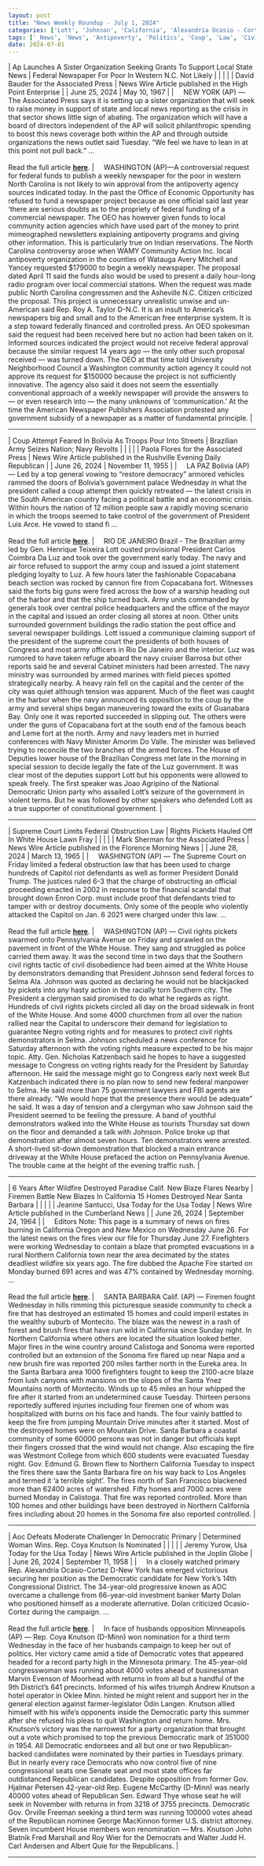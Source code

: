```yaml
---
layout: post
title: "News Weekly Roundup - July 1, 2024"
categories: ['Lott', 'Johnson', 'California', 'Alexandria Ocasio - Cortez', 'Knutson']
tags: ['_News', 'News', 'Antipoverty', 'Politics', 'Coup', 'Law', 'Civil Rights', 'Wildfire', 'Wildfires']
date: 2024-07-01
---
```


| Ap Launches A Sister Organization Seeking Grants To Support Local State News | Federal Newspaper For Poor In Western N.C. Not Likely |
|  |  |
| David Bauder for the Associated Press | News Wire Article published in the High Point Enterprise |
| June 25, 2024 | May 10, 1967 |
| &nbsp;&nbsp;&nbsp;&nbsp;NEW YORK (AP) — The Associated Press says it is setting up a sister organization that will seek to raise money in support of state and local news reporting as the crisis in that sector shows little sign of abating. The organization which will have a board of directors independent of the AP will solicit philanthropic spending to boost this news coverage both within the AP and through outside organizations the news outlet said Tuesday. “We feel we have to lean in at this point not pull back.” ...<br><br>Read the full article <b>[here](https://apnews.com/article/reporters-local-ap-foundations-c2c3fced7b46e7f0a6e0ebe6773fde4a)</b>. | &nbsp;&nbsp;&nbsp;&nbsp;WASHINGTON (AP)—A controversial request for federal funds to publish a weekly newspaper for the poor in western North Carolina is not likely to win approval from the antipoverty agency sources indicated today. In the past the Office of Economic Opportunity has refused to fund a newspaper project because as one official said last year ‘there are serious doubts as to the propriety of federal funding of a commercial newspaper. The OEO has however given funds to local community action agencies which have used part of the money to print mimeographed newsletters explaining antipoverty programs and giving other information. This is particularly true on Indian reservations. The North Carolina controversy arose when WAMY Community Action Inc. local antipoverty organization in the counties of Watauga Avery Mitchell and Yancey requested $179000 to begin a weekly newspaper. The proposal dated April 11 said the funds also would be used to present a daily hour-long radio program over local commercial stations. When the request was made public North Carolina congressmen and the Asheville N.C. Citizen criticized the proposal. This project is unnecessary unrealistic unwise and un-American said Rep. Roy A. Taylor D-N.C. It is an insult to America’s newspapers big and small and to the American free enterprise system. It is a step toward federally financed and controlled press. An OEO spokesman said the request had been received here but no action had been taken on it. Informed sources indicated the project would not receive federal approval because the similar request 14 years ago — the only other such proposal received — was turned down. The OEO at that time told University Neighborhood Council a Washington community action agency it could not approve its request for $150000 because the project is not sufficiently innovative. The agency also said it does not seem the essentially conventional approach of a weekly newspaper will provide the answers to — or even research into — the many unknowns of ‘communication.’ At the time the American Newspaper Publishers Association protested any government subsidy of a newspaper as a matter of fundamental principle. |

---

| Coup Attempt Feared In Bolivia As Troops Pour Into Streets | Brazilian Army Seizes Nation; Navy Revolts |
|  |  |
| Paola Flores for the Associated Press | News Wire Article published in the Rushville Evening Daily Republican |
| June 26, 2024 | November 11, 1955 |
| &nbsp;&nbsp;&nbsp;&nbsp;LA PAZ Bolivia (AP) — Led by a top general vowing to “restore democracy” armored vehicles rammed the doors of Bolivia’s government palace Wednesday in what the president called a coup attempt then quickly retreated — the latest crisis in the South American country facing a political battle and an economic crisis. Within hours the nation of 12 million people saw a rapidly moving scenario in which the troops seemed to take control of the government of President Luis Arce. He vowed to stand fi ...<br><br>Read the full article <b>[here](https://apnews.com/article/bolivia-military-deployment-arce-coup-fears-028cd88f3be1fb02164c05deb0faa099)</b>. | &nbsp;&nbsp;&nbsp;&nbsp;RIO DE JANEIRO Brazil - The Brazilian army led by Gen. Henrique Teixeira Lott ousted provisional President Carlos Coimbra Da Luz and took over the government early today. The navy and air force refused to support the army coup and issued a joint statement pledging loyalty to Luz. A few hours later the fashionable Copacabana beach section was rocked by cannon fire from Copacabana fort. Witnesses said the forts big guns were fired across the bow of a warship heading out of the harbor and that the ship turned back. Army units commanded by generals took over central police headquarters and the office of the mayor in the capital and issued an order closing all stores at noon. Other units surrounded government buildings the radio station the post office and several newspaper buildings. Lott issued a communique claiming support of the president of the supreme court the presidents of both houses of Congress and most army officers in Rio De Janeiro and the interior. Luz was rumored to have taken refuge aboard the navy cruiser Barrosa but other reports said he and several Cabinet ministers had been arrested. The navy ministry was surrounded by armed marines with field pieces spotted strategically nearby. A heavy rain fell on the capital and the center of the city was quiet although tension was apparent. Much of the fleet was caught in the harbor when the navy announced its opposition to the coup by the army and several ships began maneuvering toward the exits of Guanabara Bay. Only one it was reported succeeded in slipping out. The others were under the guns of Copacabana fort at the south end of the famous beach and Leme fort at the north. Army and navy leaders met in hurried conferences with Navy Minister Amorim Do Valle. The minister was believed trying to reconcile the two branches of the armed forces. The House of Deputies lower house of the Brazilian Congress met late in the morning in special session to decide legally the fate of the Luz government. It was clear most of the deputies support Lott but his opponents were allowed to speak freely. The first speaker was Joao Agripino of the National Democratic Union party who assailed Lott’s seizure of the government in violent terms. But he was followed by other speakers who defended Lott as a true supporter of constitutional government. |

---

| Supreme Court Limits Federal Obstruction Law | Rights Pickets Hauled Off In White House Lawn Fray |
|  |  |
| Mark Sherman for the Associated Press | News Wire Article published in the Florence Morning News |
| June 28, 2024 | March 13, 1965 |
| &nbsp;&nbsp;&nbsp;&nbsp;WASHINGTON (AP) — The Supreme Court on Friday limited a federal obstruction law that has been used to charge hundreds of Capitol riot defendants as well as former President Donald Trump. The justices ruled 6-3 that the charge of obstructing an official proceeding enacted in 2002 in response to the financial scandal that brought down Enron Corp. must include proof that defendants tried to tamper with or destroy documents. Only some of the people who violently attacked the Capitol on Jan. 6 2021 were charged under this law. ...<br><br>Read the full article <b>[here](https://apnews.com/article/supreme-court-capitol-riot-obstruction-2cdba47baa5cea8177d651de751760a6)</b>. | &nbsp;&nbsp;&nbsp;&nbsp;WASHINGTON (AP) — Civil rights pickets swarmed onto Pennsylvania Avenue on Friday and sprawled on the pavement in front of the White House. They sang and struggled as police carried them away. It was the second time in two days that the Southern civil rights tactic of civil disobedience had been aimed at the White House by demonstrators demanding that President Johnson send federal forces to Selma Ala. Johnson was quoted as declaring he would not be blackjacked by pickets into any hasty action in the racially torn Southern city. The President a clergyman said promised to do what he regards as right. Hundreds of civil rights pickets circled all day on the broad sidewalk in front of the White House. And some 4000 churchmen from all over the nation rallied near the Capital to underscore their demand for legislation to guarantee Negro voting rights and for measures to protect civil rights demonstrators in Selma. Johnson scheduled a news conference for Saturday afternoon with the voting rights measure expected to be his major topic. Atty. Gen. Nicholas Katzenbach said he hopes to have a suggested message to Congress on voting rights ready for the President by Saturday afternoon. He said the message might go to Congress early next week But Katzenbach indicated there is no plan now to send new federal manpower to Selma. He said more than 75 government lawyers and FBI agents are there already. “We would hope that the presence there would be adequate” he said. It was a day of tension and a clergyman who saw Johnson said the President seemed to be feeling the pressure. A band of youthful demonstrators walked into the White House as tourists Thursday sat down on the floor and demanded a talk with Johnson. Police broke up that demonstration after almost seven hours. Ten demonstrators were arrested. A short-lived sit-down demonstration that blocked a main entrance driveway at the White House prefaced the action on Pennsylvania Avenue. The trouble came at the height of the evening traffic rush. |

---

| 6 Years After Wildfire Destroyed Paradise Calif. New Blaze Flares Nearby | Firemen Battle New Blazes In California 15 Homes Destroyed Near Santa Barbara |
|  |  |
| Jeanine Santucci, Usa Today for the Usa Today | News Wire Article published in the Cumberland News |
| June 26, 2024 | September 24, 1964 |
| &nbsp;&nbsp;&nbsp;&nbsp;Editors Note: This page is a summary of news on fires burning in California Oregon and New Mexico on Wednesday June 26. For the latest news on the fires view our file for Thursday June 27. Firefighters were working Wednesday to contain a blaze that prompted evacuations in a rural Northern California town near the area decimated by the states deadliest wildfire six years ago. The fire dubbed the Apache Fire started on Monday burned 691 acres and was 47% contained by Wednesday morning. ...<br><br>Read the full article <b>[here](https://www.usatoday.com/story/news/nation/2024/06/26/wildfires-paradise-california-new-mexico-oregon/74216555007/)</b>. | &nbsp;&nbsp;&nbsp;&nbsp;SANTA BARBARA Calif. (AP) — Firemen fought Wednesday in hills rimming this picturesque seaside community to check a fire that has destroyed an estimated 15 homes and could imperil estates in the wealthy suburb of Montecito. The blaze was the newest in a rash of forest and brush fires that have run wild in California since Sunday night. In Northern California where others are located the situation looked better. Major fires in the wine country around Calistoga and Sonoma were reported controlled but an extension of the Sonoma fire flared up near Napa and a new brush fire was reported 200 miles farther north in the Eureka area. In the Santa Barbara area 1000 firefighters fought to keep the 2100-acre blaze from lush canyons with mansions on the slopes of the Santa Ynez Mountains north of Montecito. Winds up to 45 miles an hour whipped the fire after it started from an undetermined cause Tuesday. Thirteen persons reportedly suffered injuries including four firemen one of whom was hospitalized with burns on his face and hands. The four vainly battled to keep the fire from jumping Mountain Drive minutes after it started. Most of the destroyed homes were on Mountain Drive. Santa Barbara a coastal community of some 60000 persons was not in danger but officials kept their fingers crossed that the wind would not change. Also escaping the fire was Westmont College from which 600 students were evacuated Tuesday night. Gov. Edmund G. Brown flew to Northern California Tuesday to inspect the fires there saw the Santa Barbara fire on his way back to Los Angeles and termed it ‘a terrible sight’. The fires north of San Francisco blackened more than 62400 acres of watershed. Fifty homes and 7000 acres were burned Monday in Calistoga. That fire was reported controlled. More than 100 homes and other buildings have been destroyed in Northern California fires including about 20 homes in the Sonoma fire also reported controlled. |

---

| Aoc Defeats Moderate Challenger In Democratic Primary | Determined Woman Wins. Rep. Coya Knutson Is Nominated |
|  |  |
| Jeremy Yurow, Usa Today for the Usa Today | News Wire Article published in the Joplin Globe |
| June 26, 2024 | September 11, 1958 |
| &nbsp;&nbsp;&nbsp;&nbsp;In a closely watched primary Rep. Alexandria Ocasio-Cortez D-New York has emerged victorious securing her position as the Democratic candidate for New York’s 14th Congressional District. The 34-year-old progressive known as AOC overcame a challenge from 66-year-old investment banker Marty Dolan who positioned himself as a moderate alternative. Dolan criticized Ocasio-Cortez during the campaign. ...<br><br>Read the full article <b>[here](https://www.usatoday.com/story/news/politics/elections/2024/06/25/aoc-wins-ny-14-democratic-primary/74207567007/)</b>. | &nbsp;&nbsp;&nbsp;&nbsp;In face of husbands opposition Minneapolis (AP) — Rep. Coya Knutson (D-Minn) won nomination for a third term Wednesday in the face of her husbands campaign to keep her out of politics. Her victory came amid a tide of Democratic votes that appeared headed for a record party high in the Minnesota primary. The 45-year-old congresswoman was running about 4000 votes ahead of businessman Marvin Evenson of Moorhead with returns in from all but a handful of the 9th District’s 641 precincts. Informed of his wifes triumph Andrew Knutson a hotel operator in Oklee Minn. hinted he might relent and support her in the general election against farmer-legislator Odin Langen. Knutson allied himself with his wife’s opponents inside the Democratic party this summer after she refused his pleas to quit Washington and return home. Mrs. Knutson’s victory was the narrowest for a party organization that brought out a vote which promised to top the previous Democratic mark of 351000 in 1954. All Democratic endorsees and all but one or two Republican-backed candidates were nominated by their parties in Tuesdays primary. But in nearly every race Democrats who now control five of nine congressional seats one Senate seat and most state offices far outdistanced Republican candidates. Despite opposition from former Gov. Hjalmar Petersen 42-year-old Rep. Eugene McCarthy (D-Minn) was nearly 40000 votes ahead of Republican Sen. Edward Thye whose seat he will seek in November with returns in from 3218 of 3755 precincts. Democratic Gov. Orville Freeman seeking a third term was running 100000 votes ahead of the Republican nominee George MacKinnon former U.S. district attorney. Seven incumbent House members won renomination — Mrs. Knutson John Blatnik Fred Marshall and Roy Wier for the Democrats and Walter Judd H. Carl Andersen and Albert Quie for the Republicans. |

---


